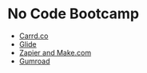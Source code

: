 # No Code Bootcamp

* [Carrd.co](lq6r)
* [Glide](y1xd)
* [Zapier and Make.com](8j0g)
* [Gumroad](t7g0)
